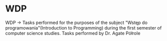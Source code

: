 # WDP
WDP -> Tasks performed for the purposes of the subject "Wstęp do programowania"(Introduction to Programming) during the first semester of computer science studies. Tasks performed by Dr. Agate Półrole
